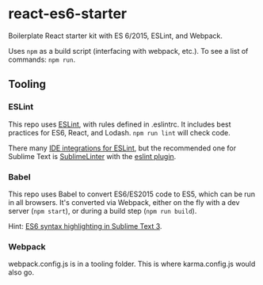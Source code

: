 # react-es6-starter
Boilerplate React starter kit with ES 6/2015, ESLint, and Webpack.

Uses `npm` as a build script (interfacing with webpack, etc.). To see a list of commands: `npm run`.

## Tooling

### ESLint

This repo uses [ESLint](http://eslint.org/), with rules defined in .eslintrc. It includes best practices for ES6, React, and Lodash. `npm run lint` will check code.

There many [IDE integrations for ESLint](http://eslint.org/docs/user-guide/integrations), but the recommended one for Sublime Text is [SublimeLinter](http://www.sublimelinter.com/en/latest/) with the [eslint plugin](https://github.com/roadhump/SublimeLinter-eslint).

### Babel

This repo uses Babel to convert ES6/ES2015 code to ES5, which can be run in all browsers. It's converted via Webpack, either on the fly with a dev server (`npm start`), or during a build step (`npm run build`).

Hint: [ES6 syntax highlighting in Sublime Text 3](https://github.com/babel/babel-sublime).

### Webpack

webpack.config.js is in a tooling folder. This is where karma.config.js would also go.
